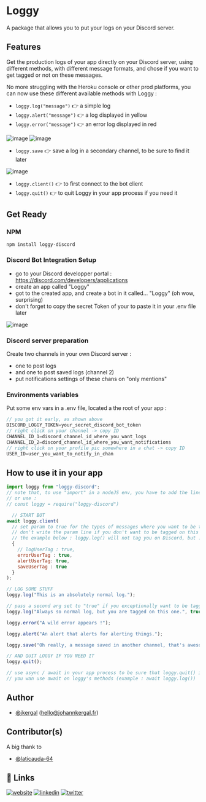 # Loggy
A package that allows you to put your logs on your Discord server.


## Features
Get the production logs of your app directly on your Discord server, using different methods, with different message formats, and chose if you want to get tagged or not on these messages. 

No more struggling with the Heroku console or other prod platforms, you can now use these different available methods with Loggy :

- `loggy.log("message")` 👉 a simple log
- `loggy.alert("message")` 👉 a log displayed in yellow
- `loggy.error("message")` 👉 an error log displayed in red

![image](https://johannkergal.fr/uploads-hosting/logs-loggy.png)
![image](https://johannkergal.fr/uploads-hosting/tagged-message.png)

- `loggy.save` 👉 save a log in a secondary channel, to be sure to find it later

![image](https://johannkergal.fr/uploads-hosting/saved-log-loggy.png)

- `loggy.client()` 👉  to first connect to the bot client 
- `loggy.quit()` 👉  to quit Loggy in your app process if you need it



## Get Ready

### NPM
`npm install loggy-discord`

### Discord Bot Integration Setup
- go to your Discord developper portal : https://discord.com/developers/applications
- create an app called "Loggy"
- got to the created app, and create a bot in it called... "Loggy" (oh wow, surprising)
- don't forget to copy the secret Token of your to paste it in your .env file later

![image](https://johannkergal.fr/uploads-hosting/bot-token.png)

### Discord server preparation
Create two channels in your own Discord server : 
- one to post logs
- and one to post saved logs (channel 2) 
- put notifications settings of these chans on "only mentions"

### Environments variables
Put some env vars in a .env file, located a the root of your app :
```javascript
// you got it early, as shown above
DISCORD_LOGGY_TOKEN=your_secret_discord_bot_token 
// right click on your channel -> copy ID
CHANNEL_ID_1=discord_channel_id_where_you_want_logs
CHANNEL_ID_2=discord_channel_id_where_you_want_notifications
// right click on your profile pic somewhere in a chat -> copy ID
USER_ID=user_you_want_to_notify_in_chan
```

## How to use it in your app

```javascript
import loggy from "loggy-discord"; 
// note that, to use "import" in a nodeJS env, you have to add the line "type" : "module" in your package.json
// or use : 
// const loggy = require("loggy-discord")

  // START BOT
await loggy.client(
  // set param to true for the types of messages where you want to be tagged on Discord
  // don't write the param line if you don't want to be tagged on this type of message
  // the example below : loggy.log() will not tag you on Discord, but .error(), .alert() and .save() will
  {
    // logUserTag : true,
    errorUserTag : true,
    alertUserTag: true,
    saveUserTag : true
  }
);

// LOG SOME STUFF
loggy.log("This is an absolutely normal log.");

// pass a second arg set to "true" if you exceptionally want to be tagged on this particular .log line
loggy.log("Always so normal log, but you are tagged on this one.", true);

loggy.error("A wild error appears !");

loggy.alert("An alert that alerts for alerting things.");

loggy.save("Oh really, a message saved in another channel, that's awesome !");

// AND QUIT LOGGY IF YOU NEED IT
loggy.quit();

// use async / await in your app process to be sure that loggy.quit() is executing only after messages are sent
// you wan use await on loggy's methods (example : await loggy.log())
```

## Author

- [@jkergal](https://github.com/jkergal) (hello@johannkergal.fr)

## Contributor(s)

A big thank to 

- [@laticauda-64](https://github.com/laticauda-64)


## 🔗 Links
[![website](https://img.shields.io/badge/my_website-000?style=for-the-badge&logo=ko-fi&logoColor=white)](https://johannkergal.fr/)
[![linkedin](https://img.shields.io/badge/linkedin-0A66C2?style=for-the-badge&logo=linkedin&logoColor=white)](https://www.linkedin.com/in/johannkergal)
[![twitter](https://img.shields.io/badge/twitter-1DA1F2?style=for-the-badge&logo=twitter&logoColor=white)](https://twitter.com/zetyd)
